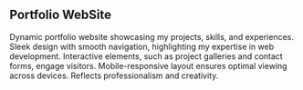 ## Portfolio WebSite
 Dynamic portfolio website showcasing my projects, skills, and experiences. Sleek design with smooth navigation, highlighting my expertise in web development. Interactive elements, such as project galleries and contact forms, engage visitors. Mobile-responsive layout ensures optimal viewing across devices. Reflects professionalism and creativity.
